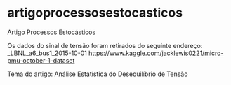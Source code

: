 # artigoprocessosestocasticos
Artigo Processos Estocásticos

Os dados do sinal de tensão foram retirados do seguinte endereço:
_LBNL_a6_bus1_2015-10-01
https://www.kaggle.com/jacklewis0221/micro-pmu-october-1-dataset


Tema do artigo:
Análise Estatística do Desequilíbrio de Tensão
